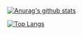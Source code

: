 [![Anurag's github stats](https://github-readme-stats.vercel.app/api?username=artur93gev&show_icons=true&include_all_commits=true&count_private=true&theme=nightowl&hide=issues,contribs)](https://github.com/anuraghazra/github-readme-stats)

[![Top Langs](https://github-readme-stats.vercel.app/api/top-langs/?username=artur93gev&hide=html,css)](https://github.com/anuraghazra/github-readme-stats)
